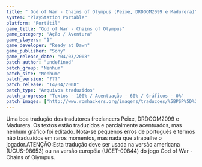 ```yaml
---
title: " God of War - Chains of Olympus (Peixe, DRDOOM2099 e Madurera)"
system: "PlayStation Portable"
platform: "Portátil"
game_title: "God of War - Chains of Olympus"
game_category: "Ação / Aventura"
game_players: "1"
game_developer: "Ready at Dawn"
game_publisher: "Sony"
game_release_date: "04/03/2008"
patch_author: "undefined"
patch_group: "Nenhum"
patch_site: "Nenhum"
patch_version: "???"
patch_release: "14/04/2008"
patch_type: "Arquivos traduzidos"
patch_progress: "Textos - 100% / Acentuação - 60% / Gráficos - 0%"
patch_images: ["http://www.romhackers.org/imagens/traducoes/%5BPSP%5D%20God%20of%20War%20-%20Chains%20of%20Olympus%20-%20Peixe,%20DRDOOM2099%20e%20Madurera%20-%201.jpg","http://www.romhackers.org/imagens/traducoes/%5BPSP%5D%20God%20of%20War%20-%20Chains%20of%20Olympus%20-%20Peixe,%20DRDOOM2099%20e%20Madurera%20-%202.jpg","http://www.romhackers.org/imagens/traducoes/%5BPSP%5D%20God%20of%20War%20-%20Chains%20of%20Olympus%20-%20Peixe,%20DRDOOM2099%20e%20Madurera%20-%203.jpg"]
---
```

Uma boa tradução dos tradutores freelancers Peixe, DRDOOM2099 e Madurera. Os textos estão traduzidos e parcialmente acentuados, mas nenhum gráfico foi editado. Nota-se pequenos erros de português e termos não traduzidos em raros momentos, mas nada que atrapalhe o jogador.ATENÇÃO:Esta tradução deve ser usada na versão americana (UCUS-98653) ou na versão européia (UCET-00844) do jogo God of War - Chains of Olympus.